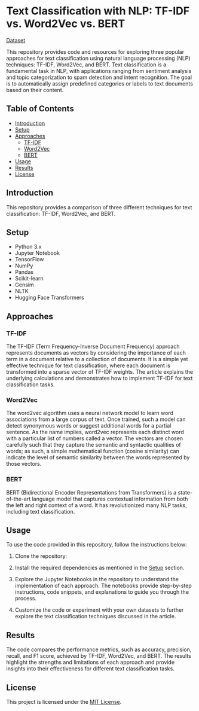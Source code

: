 # Text Classification with NLP: TF-IDF vs. Word2Vec vs. BERT

[Dataset](https://www.kaggle.com/datasets/rmisra/news-category-dataset)


This repository provides code and resources for exploring three popular approaches for text classification using natural language processing (NLP) techniques: TF-IDF, Word2Vec, and BERT.
Text classification is a fundamental task in NLP, with applications ranging from sentiment analysis and topic categorization to spam detection and intent recognition. The goal is to automatically assign predefined categories or labels to text documents based on their content.

## Table of Contents

- [Introduction](#introduction)
- [Setup](#setup)
- [Approaches](#approaches)
  - [TF-IDF](#tf-idf)
  - [Word2Vec](#word2vec)
  - [BERT](#bert)
- [Usage](#usage)
- [Results](#results)
- [License](#license)

## Introduction

This repository provides a comparison of three different techniques for text classification: TF-IDF, Word2Vec, and BERT. 

## Setup
- Python 3.x
- Jupyter Notebook
- TensorFlow
- NumPy
- Pandas
- Scikit-learn
- Gensim
- NLTK
- Hugging Face Transformers
  
## Approaches

### TF-IDF

The TF-IDF (Term Frequency-Inverse Document Frequency) approach represents documents as vectors by considering the importance of each term in a document relative to a collection of documents. It is a simple yet effective technique for text classification, where each document is transformed into a sparse vector of TF-IDF weights. The article explains the underlying calculations and demonstrates how to implement TF-IDF for text classification tasks.

### Word2Vec

The word2vec algorithm uses a neural network model to learn word associations from a large corpus of text. Once trained, such a model can detect synonymous words or suggest additional words for a partial sentence. As the name implies, word2vec represents each distinct word with a particular list of numbers called a vector. The vectors are chosen carefully such that they capture the semantic and syntactic qualities of words; as such, a simple mathematical function (cosine similarity) can indicate the level of semantic similarity between the words represented by those vectors.

### BERT

BERT (Bidirectional Encoder Representations from Transformers) is a state-of-the-art language model that captures contextual information from both the left and right context of a word. It has revolutionized many NLP tasks, including text classification.

## Usage

To use the code provided in this repository, follow the instructions below:

1. Clone the repository:

2. Install the required dependencies as mentioned in the [Setup](#setup) section.

3. Explore the Jupyter Notebooks in the repository to understand the implementation of each approach. The notebooks provide step-by-step instructions, code snippets, and explanations to guide you through the process.

4. Customize the code or experiment with your own datasets to further explore the text classification techniques discussed in the article.

## Results

The code compares the performance metrics, such as accuracy, precision, recall, and F1 score, achieved by TF-IDF, Word2Vec, and BERT. The results highlight the strengths and limitations of each approach and provide insights into their effectiveness for different text classification tasks.


## License

This project is licensed under the [MIT License](LICENSE).
